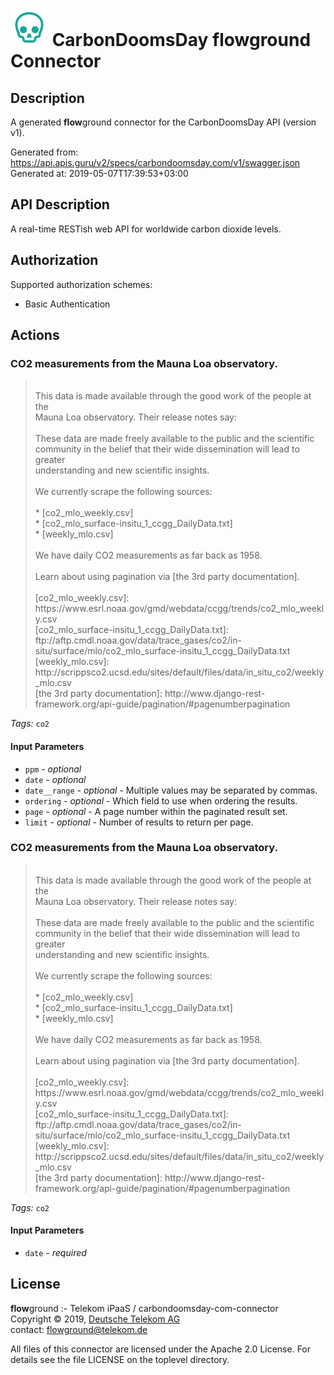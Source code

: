 # ![LOGO](logo.png) CarbonDoomsDay **flow**ground Connector

## Description

A generated **flow**ground connector for the CarbonDoomsDay API (version v1).

Generated from: https://api.apis.guru/v2/specs/carbondoomsday.com/v1/swagger.json<br/>
Generated at: 2019-05-07T17:39:53+03:00

## API Description

A real-time RESTish web API for worldwide carbon dioxide levels.

## Authorization

Supported authorization schemes:
- Basic Authentication

## Actions

### CO2 measurements from the Mauna Loa observatory.<br/>
> <br/>
> This data is made available through the good work of the people at the<br/>
> Mauna Loa observatory. Their release notes say:<br/>
> <br/>
>     These data are made freely available to the public and the scientific<br/>
>     community in the belief that their wide dissemination will lead to greater<br/>
>     understanding and new scientific insights.<br/>
> <br/>
> We currently scrape the following sources:<br/>
> <br/>
>   * [co2_mlo_weekly.csv]<br/>
>   * [co2_mlo_surface-insitu_1_ccgg_DailyData.txt]<br/>
>   * [weekly_mlo.csv]<br/>
> <br/>
> We have daily CO2 measurements as far back as 1958.<br/>
> <br/>
> Learn about using pagination via [the 3rd party documentation].<br/>
> <br/>
> [co2_mlo_weekly.csv]: https://www.esrl.noaa.gov/gmd/webdata/ccgg/trends/co2_mlo_weekly.csv<br/>
> [co2_mlo_surface-insitu_1_ccgg_DailyData.txt]: ftp://aftp.cmdl.noaa.gov/data/trace_gases/co2/in-situ/surface/mlo/co2_mlo_surface-insitu_1_ccgg_DailyData.txt<br/>
> [weekly_mlo.csv]: http://scrippsco2.ucsd.edu/sites/default/files/data/in_situ_co2/weekly_mlo.csv<br/>
> [the 3rd party documentation]: http://www.django-rest-framework.org/api-guide/pagination/#pagenumberpagination

*Tags:* `co2`

#### Input Parameters
* `ppm` - _optional_
* `date` - _optional_
* `date__range` - _optional_ - Multiple values may be separated by commas.
* `ordering` - _optional_ - Which field to use when ordering the results.
* `page` - _optional_ - A page number within the paginated result set.
* `limit` - _optional_ - Number of results to return per page.

### CO2 measurements from the Mauna Loa observatory.<br/>
> <br/>
> This data is made available through the good work of the people at the<br/>
> Mauna Loa observatory. Their release notes say:<br/>
> <br/>
>     These data are made freely available to the public and the scientific<br/>
>     community in the belief that their wide dissemination will lead to greater<br/>
>     understanding and new scientific insights.<br/>
> <br/>
> We currently scrape the following sources:<br/>
> <br/>
>   * [co2_mlo_weekly.csv]<br/>
>   * [co2_mlo_surface-insitu_1_ccgg_DailyData.txt]<br/>
>   * [weekly_mlo.csv]<br/>
> <br/>
> We have daily CO2 measurements as far back as 1958.<br/>
> <br/>
> Learn about using pagination via [the 3rd party documentation].<br/>
> <br/>
> [co2_mlo_weekly.csv]: https://www.esrl.noaa.gov/gmd/webdata/ccgg/trends/co2_mlo_weekly.csv<br/>
> [co2_mlo_surface-insitu_1_ccgg_DailyData.txt]: ftp://aftp.cmdl.noaa.gov/data/trace_gases/co2/in-situ/surface/mlo/co2_mlo_surface-insitu_1_ccgg_DailyData.txt<br/>
> [weekly_mlo.csv]: http://scrippsco2.ucsd.edu/sites/default/files/data/in_situ_co2/weekly_mlo.csv<br/>
> [the 3rd party documentation]: http://www.django-rest-framework.org/api-guide/pagination/#pagenumberpagination

*Tags:* `co2`

#### Input Parameters
* `date` - _required_

## License

**flow**ground :- Telekom iPaaS / carbondoomsday-com-connector<br/>
Copyright © 2019, [Deutsche Telekom AG](https://www.telekom.de)<br/>
contact: flowground@telekom.de

All files of this connector are licensed under the Apache 2.0 License. For details
see the file LICENSE on the toplevel directory.
